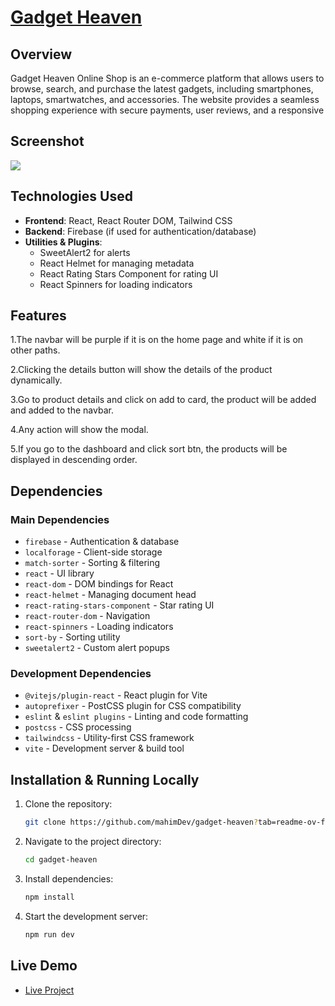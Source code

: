 # [Gadget Heaven](https://resplendent-cactus-426753.netlify.app/)

## Overview

Gadget Heaven Online Shop is an e-commerce platform that allows users to browse, search, and purchase the latest gadgets, including smartphones, laptops, smartwatches, and accessories. The website provides a seamless shopping experience with secure payments, user reviews, and a responsive

## Screenshot

<div>
<img src="https://i.ibb.co.com/Z62B1nWK/Screenshot-228.png"/>
</div>

## Technologies Used

- **Frontend**: React, React Router DOM, Tailwind CSS
- **Backend**: Firebase (if used for authentication/database)
- **Utilities & Plugins**:
  - SweetAlert2 for alerts
  - React Helmet for managing metadata
  - React Rating Stars Component for rating UI
  - React Spinners for loading indicators

## Features

1.The navbar will be purple if it is on the home page and white if it is on other paths.

2.Clicking the details button will show the details of the product dynamically.

3.Go to product details and click on add to card, the product will be added and added to the navbar.

4.Any action will show the modal.

5.If you go to the dashboard and click sort btn, the products will be displayed in descending order.

## Dependencies

### **Main Dependencies**

- `firebase` - Authentication & database
- `localforage` - Client-side storage
- `match-sorter` - Sorting & filtering
- `react` - UI library
- `react-dom` - DOM bindings for React
- `react-helmet` - Managing document head
- `react-rating-stars-component` - Star rating UI
- `react-router-dom` - Navigation
- `react-spinners` - Loading indicators
- `sort-by` - Sorting utility
- `sweetalert2` - Custom alert popups

### **Development Dependencies**

- `@vitejs/plugin-react` - React plugin for Vite
- `autoprefixer` - PostCSS plugin for CSS compatibility
- `eslint` & `eslint plugins` - Linting and code formatting
- `postcss` - CSS processing
- `tailwindcss` - Utility-first CSS framework
- `vite` - Development server & build tool

## Installation & Running Locally

1. Clone the repository:

   ```bash
   git clone https://github.com/mahimDev/gadget-heaven?tab=readme-ov-file

   ```

2. Navigate to the project directory:

   ```bash
   cd gadget-heaven

   ```

3. Install dependencies:

   ```bash
   npm install

   ```

4. Start the development server:

   ```bash
   npm run dev

   ```

## Live Demo

- [Live Project](https://resplendent-cactus-426753.netlify.app/)

